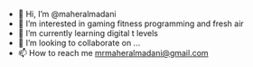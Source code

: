 - 👋 Hi, I’m @maheralmadani
- 👀 I’m interested in gaming fitness programming and fresh air
- 🌱 I’m currently learning digital t levels
- 💞️ I’m looking to collaborate on ...
- 📫 How to reach me mrmaheralmadani@gmail.com

<!---
maheralmadani/maheralmadani is a ✨ special ✨ repository because its `README.md` (this file) appears on your GitHub profile.
You can click the Preview link to take a look at your changes.
--->
